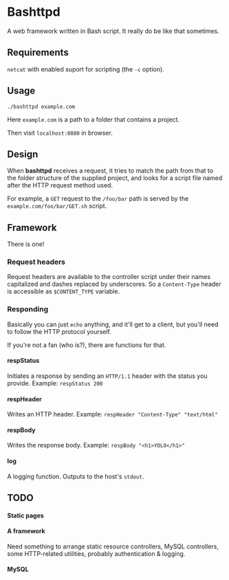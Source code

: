 # Bashttpd
A web framework written in Bash script. It really do be like that sometimes.

## Requirements
`netcat` with enabled suport for scripting (the `-c` option).

## Usage
`./bashttpd example.com`

Here `example.com` is a path to a folder that contains a project.

Then visit `localhost:8080` in browser.

## Design
When **bashttpd** receives a request, it tries to match the path from that to the folder structure of the supplied project, and looks for a script file named after the HTTP request method used.

For example, a `GET` request to the `/foo/bar` path is served by the `example.com/foo/bar/GET.sh` script.

## Framework
There is one!

### Request headers
Request headers are available to the controller script under their names capitalized and dashes replaced by underscores. So a `Content-Type` header is accessible as `$CONTENT_TYPE` variable.

### Responding
Basically you can just `echo` anything, and it'll get to a client, but you'll need to follow the HTTP protocol yourself.

If you're not a fan (who is?), there are functions for that.

#### respStatus
Initiates a response by sending an `HTTP/1.1` header with the status you provide. Example: `respStatus 200`

#### respHeader
Writes an HTTP header. Example: `respHeader "Content-Type" "text/html"`

#### respBody
Writes the response body. Example: `respBody "<h1>YOLO</h1>"`

#### log
A logging function. Outputs to the host's `stdout`.

## TODO
#### Static pages
#### A framework
Need something to arrange static resource controllers, MySQL controllers, some HTTP-related utilities, probably authentication & logging.

#### MySQL
